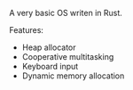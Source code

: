 A very basic OS writen in Rust.

Features:
- Heap allocator
- Cooperative multitasking
- Keyboard input
- Dynamic memory allocation 
